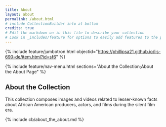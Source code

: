 ```yaml
---
title: About
layout: about
permalink: /about.html
# include CollectionBuilder info at bottom
credits: true
# Edit the markdown on in this file to describe your collection
# Look in _includes/feature for options to easily add features to the page
---
```


{% include feature/jumbotron.html objectid="https://phillipsa21.github.io/lis-690-de/item.html?id=sf6" %}

{% include feature/nav-menu.html sections="About the Collection;About the About Page" %}

## About the Collection

This collection composes images and videos related to lesser-known facts about African American producers, actors, and films during the silent film era. 

<!-- IMPORTANT!!! DELETE this comment and the include below when you are finished editing this page for your collection. The include below introduces about page features. They will show up on your collection's about page until you delete it.  -->
{% include cb/about_the_about.md %} 
